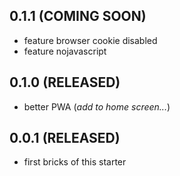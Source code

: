 ## 0.1.1 (COMING SOON)
- feature browser cookie disabled 
- feature nojavascript

## 0.1.0 (RELEASED)
- better PWA (*add to home screen...*)

## 0.0.1 (RELEASED)
- first bricks of this starter
